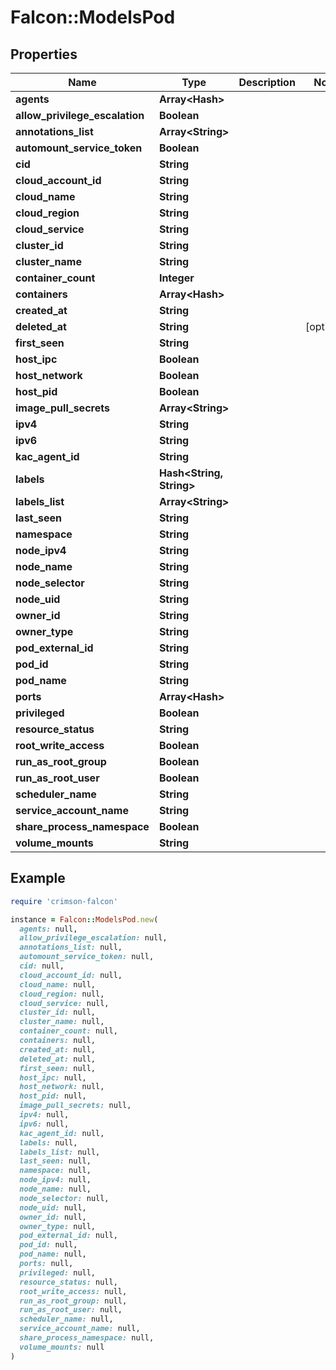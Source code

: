 # Falcon::ModelsPod

## Properties

| Name | Type | Description | Notes |
| ---- | ---- | ----------- | ----- |
| **agents** | **Array&lt;Hash&gt;** |  |  |
| **allow_privilege_escalation** | **Boolean** |  |  |
| **annotations_list** | **Array&lt;String&gt;** |  |  |
| **automount_service_token** | **Boolean** |  |  |
| **cid** | **String** |  |  |
| **cloud_account_id** | **String** |  |  |
| **cloud_name** | **String** |  |  |
| **cloud_region** | **String** |  |  |
| **cloud_service** | **String** |  |  |
| **cluster_id** | **String** |  |  |
| **cluster_name** | **String** |  |  |
| **container_count** | **Integer** |  |  |
| **containers** | **Array&lt;Hash&gt;** |  |  |
| **created_at** | **String** |  |  |
| **deleted_at** | **String** |  | [optional] |
| **first_seen** | **String** |  |  |
| **host_ipc** | **Boolean** |  |  |
| **host_network** | **Boolean** |  |  |
| **host_pid** | **Boolean** |  |  |
| **image_pull_secrets** | **Array&lt;String&gt;** |  |  |
| **ipv4** | **String** |  |  |
| **ipv6** | **String** |  |  |
| **kac_agent_id** | **String** |  |  |
| **labels** | **Hash&lt;String, String&gt;** |  |  |
| **labels_list** | **Array&lt;String&gt;** |  |  |
| **last_seen** | **String** |  |  |
| **namespace** | **String** |  |  |
| **node_ipv4** | **String** |  |  |
| **node_name** | **String** |  |  |
| **node_selector** | **String** |  |  |
| **node_uid** | **String** |  |  |
| **owner_id** | **String** |  |  |
| **owner_type** | **String** |  |  |
| **pod_external_id** | **String** |  |  |
| **pod_id** | **String** |  |  |
| **pod_name** | **String** |  |  |
| **ports** | **Array&lt;Hash&gt;** |  |  |
| **privileged** | **Boolean** |  |  |
| **resource_status** | **String** |  |  |
| **root_write_access** | **Boolean** |  |  |
| **run_as_root_group** | **Boolean** |  |  |
| **run_as_root_user** | **Boolean** |  |  |
| **scheduler_name** | **String** |  |  |
| **service_account_name** | **String** |  |  |
| **share_process_namespace** | **Boolean** |  |  |
| **volume_mounts** | **String** |  |  |

## Example

```ruby
require 'crimson-falcon'

instance = Falcon::ModelsPod.new(
  agents: null,
  allow_privilege_escalation: null,
  annotations_list: null,
  automount_service_token: null,
  cid: null,
  cloud_account_id: null,
  cloud_name: null,
  cloud_region: null,
  cloud_service: null,
  cluster_id: null,
  cluster_name: null,
  container_count: null,
  containers: null,
  created_at: null,
  deleted_at: null,
  first_seen: null,
  host_ipc: null,
  host_network: null,
  host_pid: null,
  image_pull_secrets: null,
  ipv4: null,
  ipv6: null,
  kac_agent_id: null,
  labels: null,
  labels_list: null,
  last_seen: null,
  namespace: null,
  node_ipv4: null,
  node_name: null,
  node_selector: null,
  node_uid: null,
  owner_id: null,
  owner_type: null,
  pod_external_id: null,
  pod_id: null,
  pod_name: null,
  ports: null,
  privileged: null,
  resource_status: null,
  root_write_access: null,
  run_as_root_group: null,
  run_as_root_user: null,
  scheduler_name: null,
  service_account_name: null,
  share_process_namespace: null,
  volume_mounts: null
)
```

